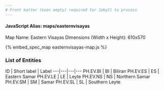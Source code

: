```yaml
---
# Front matter (even empty) required for Jekyll to process
---
```


#### JavaScript Alias: maps/easternvisayas

Map Name: Eastern Visayas
Dimensions (Width x Height): 610x570



{% embed_spec_map easternvisayas-map.js %}

### List of Entities

ID | Short label | Label
---|---|---|---
PH.EV.BI | BI | Biliran
PH.EV.ES | ES | Eastern Samar
PH.EV.LE | LE | Leyte
PH.EV.NS | NS | Northern Samar		
PH.EV.SM | SM | Samar
PH.EV.SL | SL | Southern Leyte